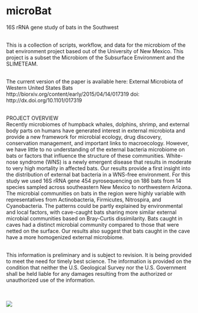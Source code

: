 # microBat
16S rRNA gene study of bats in the Southwest

<br>This is a collection of scripts, workflow, and data for the microbiom of the bat environment project based out of the University of New Mexico. This project is a subset the Microbiom of the Subsurface Environment and the SLIMETEAM.
</br>

<br>
The current version of the paper is available here:
External Microbiota of Western United States Bats
http://biorxiv.org/content/early/2015/04/14/017319
doi: http://dx.doi.org/10.1101/017319
</br>

<br>PROJECT OVERVIEW</br>
Recently microbiomes of humpback whales, dolphins, shrimp, and external body parts on humans have generated interest in external microbiota  and provide a new framework for microbial ecology, drug discovery, conservation management, and important links to macroecology. However, we have little to no understanding of the external bacteria microbiome on bats or factors that influence the structure of these communities. White-nose syndrome (WNS) is a newly emergent disease that results in moderate to very high mortality in affected bats. Our results provide a first insight into the distribution of external bat bacteria in a WNS-free environment. For this study we used 16S rRNA gene 454 pyrosequencing on 186 bats from 14 species sampled across southeastern New Mexico to northwestern Arizona. The microbial communities on bats in the region were highly variable with representatives from Actinobacteria, Firmicutes, Nitrospira, and Cyanobacteria. The patterns could be partly explained by environmental and local factors, with cave-caught bats sharing more similar external microbial communities based on Bray-Curtis dissimilarity. Bats caught in caves had a distinct microbial community compared to those that were netted on the surface. Our results also suggest that bats caught in the cave have a more homogenized external microbiome.

<br>This information is preliminary and is subject to revision. It is being provided to meet the need for timely best science. The information is provided on the condition that neither the U.S. Geological Survey nor the U.S. Government shall be held liable for any damages resulting from the authorized or unauthorized use of the information.</br>


<br></br>
<a href="http://dx.doi.org/10.5281/zenodo.17577"><img src="https://zenodo.org/badge/12914/bioinfonm/microBat.svg"><a>


